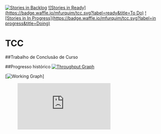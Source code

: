 [![Stories in Backlog](https://badge.waffle.io/mfurquim/tcc.svg?label=backlog&title=Backlog)](http://waffle.io/mfurquim/tcc) [![Stories in Ready](https://badge.waffle.io/mfurquim/tcc.svg?label=ready&title=To Do)](http://waffle.io/mfurquim/tcc) [![Stories in In Progress](https://badge.waffle.io/mfurquim/tcc.svg?label=in progress&title=Doing)](http://waffle.io/mfurquim/tcc)

# TCC
##Trabalho de Conclusão de Curso




##Progresso histórico
[![Throughput Graph](https://graphs.waffle.io/mfurquim/tcc/throughput.svg)](https://waffle.io/mfurquim/tcc/metrics)

[![Working Graph](https://wakatime.com/@mfurquim/bc01048d-4785-4e46-8eef-23868e04c387.svg)]

<figure><embed src="https://wakatime.com/@mfurquim/bc01048d-4785-4e46-8eef-23868e04c387.svg"></embed></figure>
